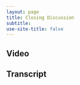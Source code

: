 ```yaml
---
layout: page
title: Closing Discussion
subtitle: 
use-site-title: false
---
```

## Video

## Transcript
